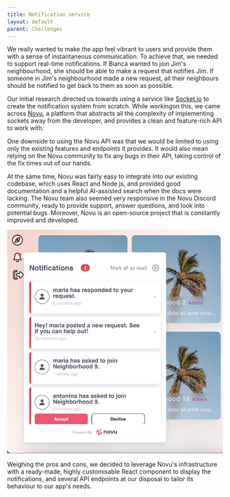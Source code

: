 ```yaml
---
title: Notification service
layout: default
parent: Challenges
---
```


We really wanted to make the app feel vibrant to users and provide them with a sense of instantaneous communication. To achieve that, we needed to support real-time notifications. If Bianca wanted to join Jim's neighbourhood, she should be able to make a request that notifies Jim. If someone in Jim's neighbourhood made a new request, all their neighbours should be notified to get back to them as soon as possible.

Our initial research directed us towards using a service like [Socket.io](https://socket.io/) to create the notification system from scratch. While workingon this, we came across [Novu](https://novu.co/), a platform that abstracts all the complexity of implementing sockets away from the developer, and provides a clean and feature-rich API to work with.

One downside to using the Novu API was that we would be limited to using only the existing features and endpoints it provides. It would also mean relying on the Novu community to fix any bugs in their API, taking control of the fix times out of our hands.

At the same time, Novu was fairly easy to integrate into our existing codebase, which uses React and Node.js, and provided good documentation and a helpful AI-assisted search when the docs were lacking. The Novu team also seemed very responsive in the Novu Discord community, ready to provide support, answer questions, and look into potential bugs. Moreover, Novu is an open-source project that is constantly improved and developed.

![Notifications](../assets/images/notifications.png)

Weighing the pros and cons, we decided to leverage Novu's infrastructure with a ready-made, highly customisable React component to display the notifications, and several API endpoints at our disposal to tailor its behaviour to our app's needs.

